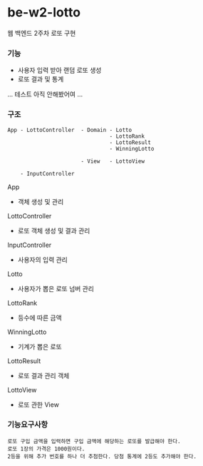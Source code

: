 # be-w2-lotto
웹 백엔드 2주차 로또 구현

### 기능
- 사용자 입력 받아 랜덤 로또 생성
- 로또 결과 및 통계

... 테스트 아직 안해봤어여 ...

### 구조
```
App - LottoController  - Domain - Lotto
                                - LottoRank
                                - LottoResult
                                - WinningLotto
                      
                       - View   - LottoView
    
    - InputController
```

App
- 객체 생성 및 관리

LottoController
- 로또 객체 생성 및 결과 관리

InputController
- 사용자의 입력 관리

Lotto
- 사용자가 뽑은 로또 넘버 관리

LottoRank
- 등수에 따른 금액

WinningLotto
- 기계가 뽑은 로또

LottoResult
- 로또 결과 관리 객체

LottoView
- 로또 관한 View

### 기능요구사항
```
로또 구입 금액을 입력하면 구입 금액에 해당하는 로또를 발급해야 한다.
로또 1장의 가격은 1000원이다.
2등을 위해 추가 번호를 하나 더 추첨한다. 당첨 통계에 2등도 추가해야 한다.
```